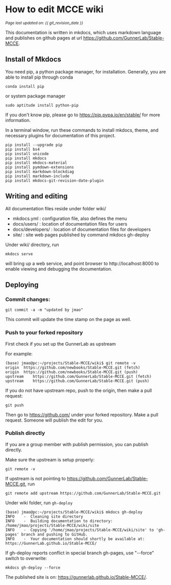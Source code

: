 # How to edit MCCE wiki
<small><i>Page last updated on: {{ git_revision_date }}</i></small>

This documentation is written in mkdocs, which uses markdown language and publishes on github pages at url https://github.com/GunnerLab/Stable-MCCE.

## Install of Mkdocs

You need pip, a python package manager, for installation. Generally, you are able to install pip through conda
```
conda install pip
```
or system package manager
```
sudo aptitude install python-pip
```

If you don't know pip, please go to https://pip.pypa.io/en/stable/ for more information.

In a terminal window, run these commands to install mkdocs, theme, and necessary plugins for documentation of this project.
```
pip install --upgrade pip
pip install bs4
pip install unicode
pip install mkdocs
pip install mkdocs-material
pip install pymdown-extensions
pip install markdown-blockdiag
pip install markdown-include
pip install mkdocs-git-revision-date-plugin
```

##  Writing and editing

All documentation files reside under folder wiki/

* mkdocs.yml : configuration file, also defines the menu
* docs/users/ : location of documentation files for users
* docs/developers/ : location of documentation files for developers
* site/ : site web pages published by command mkdocs gh-deploy

Under wiki/ directory, run
```
mkdocs serve
```

will bring up a web service, and point browser to http://localhost:8000 to enable viewing and debugging the documentation.

## Deploying

### Commit changes:
```
git commit -a -m "updated by jmao"
```

This commit will update the time stamp on the page as well.

### Push to your forked repository
First check if you set up the GunnerLab as upstream

For example:
```
(base) jmao@pc:~/projects/Stable-MCCE/wiki$ git remote -v
origin	https://github.com/newbooks/Stable-MCCE.git (fetch)
origin	https://github.com/newbooks/Stable-MCCE.git (push)
upstream	https://github.com/GunnerLab/Stable-MCCE.git (fetch)
upstream	https://github.com/GunnerLab/Stable-MCCE.git (push)
```

If you do not have upstream repo, push to the origin, then make a pull request:
```
git push
```

Then go to https://github.com/ under your forked repository. Make a pull request. Someone will publish the edit for you.

###  Publish directly
If you are a group member with publish permission, you can publish directly.

Make sure the upstream is setup properly:
```
git remote -v
```
If upstream is not pointing to https://github.com/GunnerLab/Stable-MCCE.git, run
```
git remote add upstream https://github.com/GunnerLab/Stable-MCCE.git
```

Under wiki folder, run ```gh-deploy```
```
(base) jmao@pc:~/projects/Stable-MCCE/wiki$ mkdocs gh-deploy
INFO    -  Cleaning site directory 
INFO    -  Building documentation to directory: /home/jmao/projects/Stable-MCCE/wiki/site 
INFO    -  Copying '/home/jmao/projects/Stable-MCCE/wiki/site' to 'gh-pages' branch and pushing to GitHub. 
INFO    -  Your documentation should shortly be available at: https://GunnerLab.github.io/Stable-MCCE/ 
```

If gh-deploy reports conflict in special branch gh-pages, use "--force" switch to overwrite:
```
mkdocs gh-deploy --force
```

The published site is on: https://gunnerlab.github.io/Stable-MCCE/.